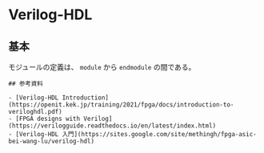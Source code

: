 # Verilog-HDL 

## 基本

モジュールの定義は、 `module` から `endmodule` の間である。  


```
## 参考資料

- [Verilog-HDL Introduction](https://openit.kek.jp/training/2021/fpga/docs/introduction-to-veriloghdl.pdf)   
- [FPGA designs with Verilog](https://verilogguide.readthedocs.io/en/latest/index.html)   
- [Verilog-HDL 入門](https://sites.google.com/site/methingh/fpga-asic-bei-wang-lu/verilog-hdl)   
